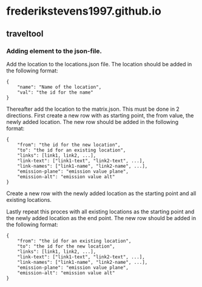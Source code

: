 # frederikstevens1997.github.io
## traveltool 
### Adding element to the json-file.
Add the location to the locations.json file. The location should be added in the following format:
```
{
    "name": "Name of the location",
    "val": "the id for the name"
}
```
Thereafter add the location to the matrix.json. This must be done in 2 directions. First create a new row with as starting point, the from value, the newly added location. The new row should be added in the following format:
```
{
    "from": "the id for the new location",
    "to": "the id for an existing location",
    "links": [link1, link2, ...],
    "link-text": ["link1-text", "link2-text", ...],
    "link-names": ["link1-name", "link2-name", ...],
    "emission-plane": "emission value plane",
    "emission-alt": "emission value alt"
}
```
Create a new row with the newly added location as the starting point and all existing locations.  

Lastly repeat this proces with all existing locations as the starting point and the newly added location as the end point. The new row should be added in the following format:
```
{
    "from": "the id for an existing location",
    "to": "the id for the new location",
    "links": [link1, link2, ...],
    "link-text": ["link1-text", "link2-text", ...],
    "link-names": ["link1-name", "link2-name", ...],
    "emission-plane": "emission value plane",
    "emission-alt": "emission value alt"
}
```
